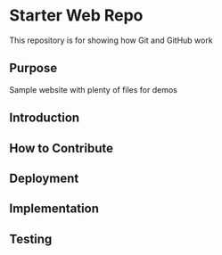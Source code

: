 # Starter Web Repo

This repository is for showing how Git and GitHub work

## Purpose

Sample website with plenty of files for demos
## Introduction
## How to Contribute
## Deployment
## Implementation
## Testing